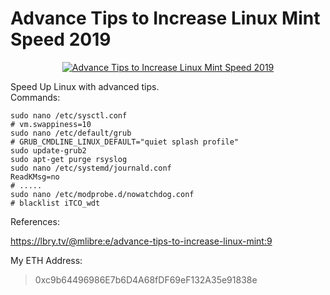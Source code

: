 # Advance Tips to Increase Linux Mint Speed 2019
<a href="https://www.youtube.com/watch?v=X5OOXvSgSiU">
<p align="center">
<img src="http://img.youtube.com/vi/X5OOXvSgSiU/0.jpg" alt="Advance Tips to Increase Linux Mint Speed 2019">
</p></a>


Speed Up Linux with advanced tips.  
Commands:  
````  
sudo nano /etc/sysctl.conf  
# vm.swappiness=10  
sudo nano /etc/default/grub  
# GRUB_CMDLINE_LINUX_DEFAULT="quiet splash profile"  
sudo update-grub2  
sudo apt-get purge rsyslog  
sudo nano /etc/systemd/journald.conf  
ReadKMsg=no  
# .....  
sudo nano /etc/modprobe.d/nowatchdog.conf  
# blacklist iTCO_wdt  
````  
References:

https://lbry.tv/@mlibre:e/advance-tips-to-increase-linux-mint:9

My ETH Address:
> 0xc9b64496986E7b6D4A68fDF69eF132A35e91838e